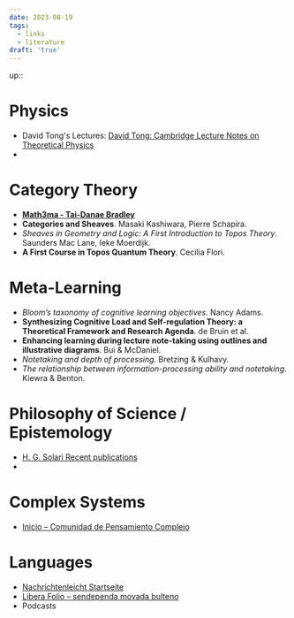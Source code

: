 ```yaml
---
date: 2023-08-19
tags:
  - links
  - literature
draft: 'true'
---
```

up:: 

# Physics
- David Tong's Lectures: [David Tong: Cambridge Lecture Notes on Theoretical Physics](https://www.damtp.cam.ac.uk/user/tong/teaching.html)
- 
# Category Theory
- [**Math3ma - Tai-Danae Bradley**](https://www.math3ma.com/)
- **Categories and Sheaves**. Masaki Kashiwara, Pierre Schapira.
- *Sheaves in Geometry and Logic: A First Introduction to Topos Theory*. Saunders Mac Lane, Ieke Moerdijk.
- **A First Course in Topos Quantum Theory**. Cecilia Flori.
# Meta-Learning
- *Bloom’s taxonomy of cognitive learning objectives*. Nancy Adams.
- **Synthesizing Cognitive Load and Self-regulation Theory: a Theoretical Framework and Research Agenda**. de Bruin et al.
- **Enhancing learning during lecture note-taking using outlines and illustrative diagrams**. Bui & McDaniel.
- *Notetaking and depth of processing*. Bretzing & Kulhavy.
- *The relationship between information-processing ability and notetaking*. Kiewra & Benton.
# Philosophy of Science / Epistemology
- [H. G. Solari Recent publications](http://users.df.uba.ar/solari/papers.html)
- 
# Complex Systems
- [Inicio – Comunidad de Pensamiento Complejo](https://pensamientocomplejo.org/)
# Languages
- [Nachrichtenleicht Startseite](https://www.nachrichtenleicht.de/)
- [Libera Folio – sendependa movada bulteno](https://www.liberafolio.org/)
- Podcasts